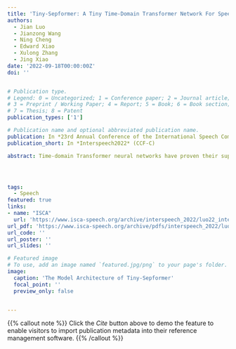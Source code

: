 ```yaml
---
title: 'Tiny-Sepformer: A Tiny Time-Domain Transformer Network For Speech Separation'
authors:
  - Jian Luo
  - Jianzong Wang
  - Ning Cheng
  - Edward Xiao
  - Xulong Zhang
  - Jing Xiao
date: '2022-09-18T00:00:00Z'
doi: ''


# Publication type.
# Legend: 0 = Uncategorized; 1 = Conference paper; 2 = Journal article;
# 3 = Preprint / Working Paper; 4 = Report; 5 = Book; 6 = Book section;
# 7 = Thesis; 8 = Patent
publication_types: ['1']

# Publication name and optional abbreviated publication name.
publication: In *23rd Annual Conference of the International Speech Communication Association*
publication_short: In *Interspeech2022* (CCF-C)

abstract: Time-domain Transformer neural networks have proven their superiority in speech separation tasks. However, these models usually have a large number of network parameters, thus often encountering the problem of GPU memory explosion. In this paper, we proposed Tiny-Sepformer, a tiny version of Transformer network for speech separation. We presented two techniques to reduce the model parameters and memory consumption{:} (1) Convolution-Attention (CA) block, spliting the vanilla Transformer to two paths, multi-head attention and 1D depthwise separable convolution, (2) parameter sharing, sharing the layer parameters within the CA block. In our experiments, Tiny-Sepformer could greatly reduce the model size, and achieves comparable separation performance with vanilla Sepformer on WSJ0-2/3Mix datasets.




tags:
  - Speech
featured: true
links:
- name: "ISCA"
  url: 'https://www.isca-speech.org/archive/interspeech_2022/luo22_interspeech.html'
url_pdf: 'https://www.isca-speech.org/archive/pdfs/interspeech_2022/luo22_interspeech.pdf'
url_code: ''
url_poster: ''
url_slides: ''

# Featured image
# To use, add an image named `featured.jpg/png` to your page's folder.
image:
  caption: 'The Model Architecture of Tiny-Sepformer'
  focal_point: ''
  preview_only: false


---
```


{{% callout note %}}
Click the _Cite_ button above to demo the feature to enable visitors to import publication metadata into their reference management software.
{{% /callout %}}


